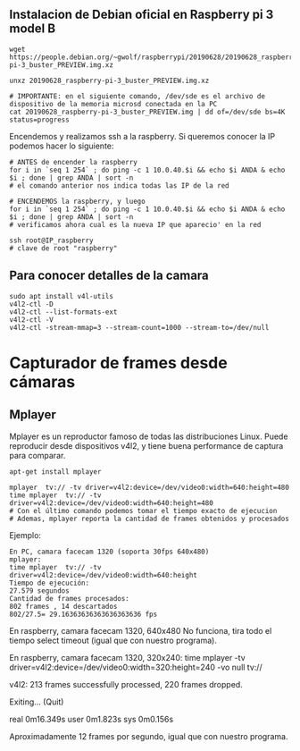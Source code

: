 
Instalacion de Debian oficial en Raspberry pi 3 model B
-------------------------------------------------------

```
wget https://people.debian.org/~gwolf/raspberrypi/20190628/20190628_raspberry-pi-3_buster_PREVIEW.img.xz

unxz 20190628_raspberry-pi-3_buster_PREVIEW.img.xz

# IMPORTANTE: en el siguiente comando, /dev/sde es el archivo de dispositivo de la memoria microsd conectada en la PC
cat 20190628_raspberry-pi-3_buster_PREVIEW.img | dd of=/dev/sde bs=4K status=progress

```

Encendemos y realizamos ssh a la raspberry. Si queremos conocer la IP podemos
hacer lo siguiente:

```
# ANTES de encender la raspberry
for i in `seq 1 254` ; do ping -c 1 10.0.40.$i && echo $i ANDA & echo $i ; done | grep ANDA | sort -n
# el comando anterior nos indica todas las IP de la red

# ENCENDEMOS la raspberry, y luego
for i in `seq 1 254` ; do ping -c 1 10.0.40.$i && echo $i ANDA & echo $i ; done | grep ANDA | sort -n
# verificamos ahora cual es la nueva IP que aparecio' en la red

ssh root@IP_raspberry
# clave de root "raspberry"

```

Para conocer detalles de la camara
----------------------------------

```
sudo apt install v4l-utils
v4l2-ctl -D
v4l2-ctl --list-formats-ext
v4l2-ctl -V
v4l2-ctl -stream-mmap=3 --stream-count=1000 --stream-to=/dev/null
```


Capturador de frames desde cámaras
==================================

Mplayer
-------

Mplayer es un reproductor famoso de todas las distribuciones Linux.
Puede reproducir desde dispositivos v4l2, y tiene buena performance de captura
para comparar.

```
apt-get install mplayer

mplayer  tv:// -tv driver=v4l2:device=/dev/video0:width=640:height=480
time mplayer  tv:// -tv driver=v4l2:device=/dev/video0:width=640:height=480
# Con el último comando podemos tomar el tiempo exacto de ejecucion
# Ademas, mplayer reporta la cantidad de frames obtenidos y procesados
```

Ejemplo:

```
En PC, camara facecam 1320 (soporta 30fps 640x480)
mplayer:
time mplayer  tv:// -tv driver=v4l2:device=/dev/video0:width=640:height
Tiempo de ejecución:
27.579 segundos
Cantidad de frames procesados:
802 frames , 14 descartados
802/27.5= 29.16363636363636363636 fps

```


En raspberry, camara facecam 1320, 640x480
No funciona, tira todo el tiempo select timeout (igual que con nuestro
programa).


En raspberry, camara facecam 1320, 320x240:
time mplayer -tv driver=v4l2:device=/dev/video0:width=320:height=240 -vo null tv://

v4l2: 213 frames successfully processed, 220 frames dropped.

Exiting... (Quit)

real	0m16.349s
user	0m1.823s
sys	0m0.156s

Aproximadamente 12 frames por segundo, igual que con nuestro programa.

